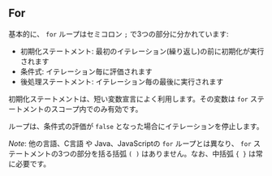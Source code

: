 ## For

基本的に、 `for` ループはセミコロン `;` で3つの部分に分かれています:

- 初期化ステートメント: 最初のイテレーション(繰り返し)の前に初期化が実行されます
- 条件式: イテレーション毎に評価されます
- 後処理ステートメント: イテレーション毎の最後に実行されます

初期化ステートメントは、短い変数宣言によく利用します。その変数は `for` ステートメントのスコープ内でのみ有効です。

ループは、条件式の評価が `false` となった場合にイテレーションを停止します。

*Note*: 他の言語、C言語 や Java、JavaScriptの `for` ループとは異なり、 `for` ステートメントの3つの部分を括る括弧 `( )` はありません。なお、中括弧 `{ }` は常に必要です。